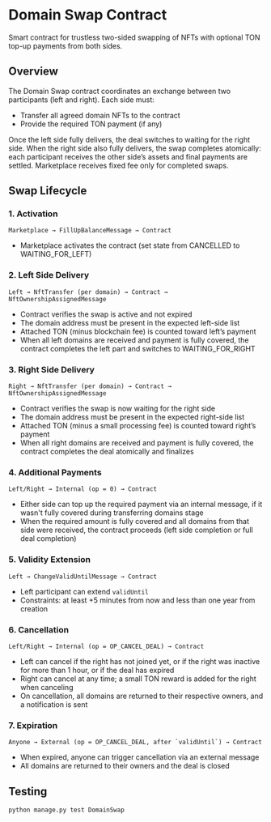 # Domain Swap Contract

Smart contract for trustless two-sided swapping of NFTs with optional TON top-up payments from both sides.

## Overview

The Domain Swap contract coordinates an exchange between two participants (left and right). Each side must:
- Transfer all agreed domain NFTs to the contract
- Provide the required TON payment (if any)

Once the left side fully delivers, the deal switches to waiting for the right side. When the right side also fully delivers, the swap completes atomically: each participant receives the other side’s assets and final payments are settled. Marketplace receives fixed fee only for completed swaps.

## Swap Lifecycle

### 1. Activation
```
Marketplace → FillUpBalanceMessage → Contract
```
- Marketplace activates the contract (set state from CANCELLED to WAITING_FOR_LEFT)

### 2. Left Side Delivery
```
Left → NftTransfer (per domain) → Contract → NftOwnershipAssignedMessage
```
- Contract verifies the swap is active and not expired
- The domain address must be present in the expected left-side list
- Attached TON (minus blockchain fee) is counted toward left’s payment
- When all left domains are received and payment is fully covered, the contract completes the left part and switches to WAITING_FOR_RIGHT

### 3. Right Side Delivery
```
Right → NftTransfer (per domain) → Contract → NftOwnershipAssignedMessage
```
- Contract verifies the swap is now waiting for the right side
- The domain address must be present in the expected right-side list
- Attached TON (minus a small processing fee) is counted toward right’s payment
- When all right domains are received and payment is fully covered, the contract completes the deal atomically and finalizes

### 4. Additional Payments
```
Left/Right → Internal (op = 0) → Contract
```
- Either side can top up the required payment via an internal message, if it wasn't fully covered during transferring domains stage
- When the required amount is fully covered and all domains from that side were received, the contract proceeds (left side completion or full deal completion)

### 5. Validity Extension
```
Left → ChangeValidUntilMessage → Contract
```
- Left participant can extend `validUntil`
- Constraints: at least +5 minutes from now and less than one year from creation

### 6. Cancellation
```
Left/Right → Internal (op = OP_CANCEL_DEAL) → Contract
```
- Left can cancel if the right has not joined yet, or if the right was inactive for more than 1 hour, or if the deal has expired
- Right can cancel at any time; a small TON reward is added for the right when canceling
- On cancellation, all domains are returned to their respective owners, and a notification is sent

### 7. Expiration
```
Anyone → External (op = OP_CANCEL_DEAL, after `validUntil`) → Contract
```
- When expired, anyone can trigger cancellation via an external message
- All domains are returned to their owners and the deal is closed

## Testing

```shell
python manage.py test DomainSwap
```
